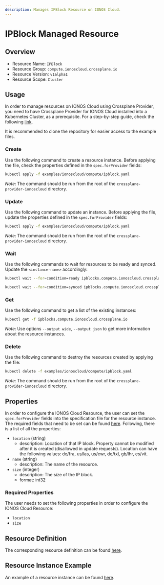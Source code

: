 ```yaml
---
description: Manages IPBlock Resource on IONOS Cloud.
---
```


# IPBlock Managed Resource

## Overview

* Resource Name: `IPBlock`
* Resource Group: `compute.ionoscloud.crossplane.io`
* Resource Version: `v1alpha1`
* Resource Scope: `Cluster`

## Usage

In order to manage resources on IONOS Cloud using Crossplane Provider, you need to have Crossplane Provider for IONOS Cloud installed into a Kubernetes Cluster, as a prerequisite. For a step-by-step guide, check the following [link](https://github.com/ionos-cloud/crossplane-provider-ionoscloud/tree/master/examples/example.md).

It is recommended to clone the repository for easier access to the example files.

### Create

Use the following command to create a resource instance. Before applying the file, check the properties defined in the `spec.forProvider` fields:

```bash
kubectl apply -f examples/ionoscloud/compute/ipblock.yaml
```

_Note_: The command should be run from the root of the `crossplane-provider-ionoscloud` directory.

### Update

Use the following command to update an instance. Before applying the file, update the properties defined in the `spec.forProvider` fields:

```bash
kubectl apply -f examples/ionoscloud/compute/ipblock.yaml
```

_Note_: The command should be run from the root of the `crossplane-provider-ionoscloud` directory.

### Wait

Use the following commands to wait for resources to be ready and synced. Update the `<instance-name>` accordingly:

```bash
kubectl wait --for=condition=ready ipblocks.compute.ionoscloud.crossplane.io/<instance-name>
```

```bash
kubectl wait --for=condition=synced ipblocks.compute.ionoscloud.crossplane.io/<instance-name>
```

### Get

Use the following command to get a list of the existing instances:

```bash
kubectl get -f ipblocks.compute.ionoscloud.crossplane.io
```

_Note_: Use options `--output wide`, `--output json` to get more information about the resource instances.

### Delete

Use the following command to destroy the resources created by applying the file:

```bash
kubectl delete -f examples/ionoscloud/compute/ipblock.yaml
```

_Note_: The command should be run from the root of the `crossplane-provider-ionoscloud` directory.

## Properties

In order to configure the IONOS Cloud Resource, the user can set the `spec.forProvider` fields into the specification file for the resource instance. The required fields that need to be set can be found [here](#required-properties). Following, there is a list of all the properties:

* `location` (string)
	* description: Location of that IP block. Property cannot be modified after it is created (disallowed in update requests). Location can have the following values: de/fra, us/las, us/ewr, de/txl, gb/lhr, es/vit.
* `name` (string)
	* description: The name of the  resource.
* `size` (integer)
	* description: The size of the IP block.
	* format: int32

### Required Properties

The user needs to set the following properties in order to configure the IONOS Cloud Resource:

* `location`
* `size`

## Resource Definition

The corresponding resource definition can be found [here](https://github.com/ionos-cloud/crossplane-provider-ionoscloud/tree/master/package/crds/compute.ionoscloud.crossplane.io_ipblocks.yaml).

## Resource Instance Example

An example of a resource instance can be found [here](https://github.com/ionos-cloud/crossplane-provider-ionoscloud/tree/master/examples/ionoscloud/compute/ipblock.yaml).

